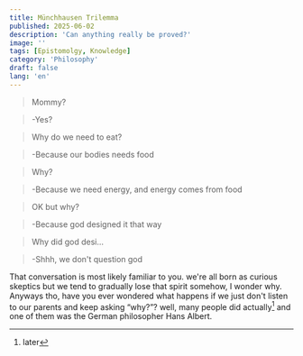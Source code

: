 ```yaml
---
title: Münchhausen Trilemma
published: 2025-06-02
description: 'Can anything really be proved?'
image: ''
tags: [Epistomolgy, Knowledge]
category: 'Philosophy'
draft: false 
lang: 'en'
---
```


>Mommy?

>-Yes?

>Why do we need to eat?

>-Because our bodies needs food

>Why?

>-Because we need energy, and energy comes from food

>OK but why?

>-Because god designed it that way

>Why did god desi...

>-Shhh, we don't question god

That conversation is most likely familiar to you. we're all born as curious skeptics but we tend to gradually lose that spirit somehow, I wonder why. Anyways tho, have you ever wondered what happens if we just don't listen to our parents and keep asking “why?”? well, many people did actually[^1] and one of them was the German philosopher Hans Albert.
[^1]: later

